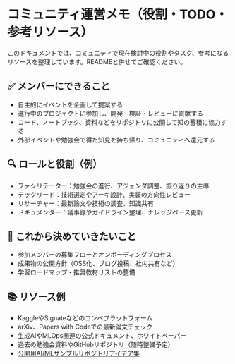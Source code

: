 # コミュニティ運営メモ（役割・TODO・参考リソース）

このドキュメントでは、コミュニティで現在検討中の役割やタスク、参考になるリソースを整理しています。READMEと併せてご確認ください。

## ✅ メンバーにできること
- 自主的にイベントを企画して提案する
- 進行中のプロジェクトに参加し、開発・検証・レビューに貢献する
- コード、ノートブック、資料などをリポジトリに公開して知の蓄積に協力する
- 外部イベントや勉強会で得た知見を持ち帰り、コミュニティへ還元する

## 🔍 ロールと役割（例）
- ファシリテーター：勉強会の進行、アジェンダ調整、振り返りの主導
- テックリード：技術選定やアーキ設計、実装の方向性レビュー
- リサーチャー：最新論文や技術の調査、知識共有
- ドキュメンター：議事録やガイドライン整理、ナレッジベース更新

## 🧭 これから決めていきたいこと
- 参加メンバーの募集フローとオンボーディングプロセス
- 成果物の公開方針（OSS化、ブログ投稿、社内共有など）
- 学習ロードマップ・推奨教材リストの整備

## 📚 リソース例
- KaggleやSignateなどのコンペプラットフォーム
- arXiv、Papers with Codeでの最新論文チェック
- 生成AIやMLOps関連の公式ドキュメント、ホワイトペーパー
- 過去の勉強会資料やGitHubリポジトリ（随時整備予定）
- [公開用AI/MLサンプルリポジトリアイデア集](./sample-repository-ideas.md)
